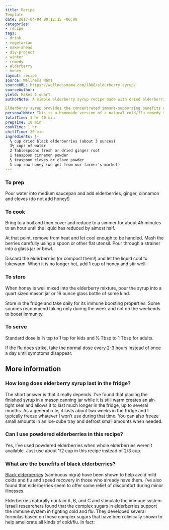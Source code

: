 ```yaml
---
title: Recipe
Template
date: 2017-04-04 00:12:15 -06:00
categories:
- recipe
tags:
- drink
- vegetarian
- make-ahead
- diy-project
- winter
- remedy
- elderberry
- honey
layout: recipe
source: Wellness Mama
sourceURL: https://wellnessmama.com/1888/elderberry-syrup/
sourceAuthor:
yield: Makes 1 quart
authorNote: A simple elderberry syrup recipe made with dried elderberries, honey and herbs for an immune boosting and delicious syrup. Can be used medicinally or on homemade pancakes or waffles.

Elderberry syrup provides the concentrated immune-supporting benefits of black elderberries in a great-tasting way. My homemade recipe uses homemade elderberry concentrate with synergistic herbs like cinnamon and ginger, plus raw honey for an extra immune boost. If you can’t/don’t use honey, see the substitution suggestions below the recipe.
personalNote: This is a homemade version of a natural cold/flu remedy that you can buy for twice the price in health food stores. Dolla dolla bills, yall.
totalTime: 1 hr 40 min
prepTime: 10 min
cookTime: 1 hr
chillTime: 30 min
ingredients: |-
  ⅔ cup dried black elderberries (about 3 ounces)
  3½ cups of water
  2 Tablespoons fresh or dried ginger root
  1 teaspoon cinnamon powder
  ½ teaspoon cloves or clove powder
  1 cup raw honey (we get from our farmer's market)
---
```


### To prep

Pour water into medium saucepan and add elderberries, ginger, cinnamon and cloves (do not add honey!)

### To cook

Bring to a boil and then cover and reduce to a simmer for about 45 minutes to an hour until the liquid has reduced by almost half.

At that point, remove from heat and let cool enough to be handled. Mash the berries carefully using a spoon or other flat utensil. Pour through a strainer into a glass jar or bowl.

Discard the elderberries (or compost them!) and let the liquid cool to lukewarm. When it is no longer hot, add 1 cup of honey and stir well.

### To store

When honey is well mixed into the elderberry mixture, pour the syrup into a quart sized mason jar or 16 ounce glass bottle of some kind.

Store in the fridge and take daily for its immune boosting properties. Some sources recommend taking only during the week and not on the weekends to boost immunity.

### To serve
Standard dose is ½ tsp to 1 tsp for kids and ½ Tbsp to 1 Tbsp for adults.

If the flu does strike, take the normal dose every 2-3 hours instead of once a day until symptoms disappear.

## More information

### How long does elderberry syrup last in the fridge?

The short answer is that it really depends. I’ve found that placing the finished syrup in a mason canning jar while it is still warm creates an air-tight seal and allows it to last much longer in the fridge, up to several months. As a general rule, it lasts about two weeks in the fridge and I typically freeze whatever I won’t use during that time. You can also freeze small amounts in an ice-cube tray and defrost small amounts when needed.

### Can I use powdered elderberries in this recipe?

Yes, I’ve used powdered elderberries when whole elderberries weren’t available. Just use about 1/2 cup in this recipe instead of 2/3 cup.

### What are the benefits of black elderberries?

[Black elderberries](https://www.amazon.com/Frontier-Elder-Berries-Whole-Organic/dp/B000UVUHXY/) (sambucus nigra) have been shown to help avoid mild colds and flu and speed recovery in those who already have them. I’ve also found that elderberries seem to offer some relief of discomfort during minor illnesses.

Elderberries naturally contain A, B, and C and stimulate the immune system. Israeli researchers found that the complex sugars in elderberries support the immune system in fighting cold and flu. They developed several formulas based on these complex sugars that have been clinically shown to help ameliorate all kinds of cold/flu. In fact:
